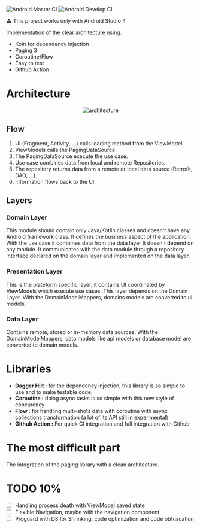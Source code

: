 ![Android Master CI](https://github.com/OHoussein/android-clean-archi/workflows/Android%20Master%20CI/badge.svg)
![Android Develop CI](https://github.com/OHoussein/android-clean-archi/workflows/Android%20Develop%20CI/badge.svg)

⚠️ This project works only with Android Studio 4

Implementation of the clear architecture using: 
* Koin for dependency injection
* Paging 3
* Coroutine/Flow
* Easy to test
* Github Action


# Architecture

<div  align="center">
<img src="https://github.com/OHoussein/android-clean-archi/blob/develop/design/architecture.svg" alt="architecture" align=center />
</div>

## Flow

1. UI (Fragment, Activity, ...) calls loading method from the ViewModel.
1. ViewModels calls the PagingDataSource.
1. The PagingDataSource execute the use case.
1. Use case combines data from local and remote Repositories.
1. The repository returns data from a remote or local data source (Retrofit, DAO, ...).
1. Information flows back to the UI.

## Layers
### Domain Layer 
This module should contain only Java/Kotlin classes and doesn't have any Android framework class.
It defines the business aspect of the application. With the use case it combines data from the data layer
It doesn't depend on any module. It communicates with the data module through a repository interface  declared on the domain layer and implemented on the data layer.
### Presentation Layer
This is the plateform specific layer, it contains UI coordinated by ViewModels which execute use cases.
This layer depends on the Domain Layer. With the DomainModelMappers, domains models are converted to ui models.
### Data Layer
Contains remote, stored or in-memory data sources.
With the DomainModelMappers, data models like api models or database model are converted to domain models.

# Libraries
* **Dagger Hilt :** for the dependency injection, this library is so simple to use and to make testable code. 
* **Coroutine :** doing async tasks is so simple with this new style of concurency
* **Flow :** for handling multi-shots data with coroutine with async collections transformation (a lot of its API still in experimental)
* **Github Action :** For quick CI integration  and full integration with Github

# The most difficult part
The integration of the paging library with a clean architecture.


# TODO 10%
- [ ] Handling process death with ViewModel saved state
- [ ] Flexible Navigation, maybe with the navigation component
- [ ] Proguard with D8 for Shrinking, code optimization and code obfuscation